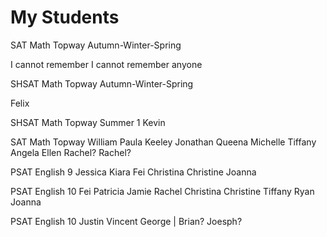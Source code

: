 # My Students

SAT Math Topway Autumn-Winter-Spring

I cannot remember
I cannot remember anyone

SHSAT Math Topway Autumn-Winter-Spring

Felix

SHSAT Math Topway Summer 1
Kevin

SAT Math Topway
William
Paula
Keeley
Jonathan
Queena
Michelle
Tiffany
Angela
Ellen
Rachel?
Rachel?

PSAT English 9
Jessica
Kiara
Fei
Christina
Christine
Joanna


PSAT English 10
Fei
Patricia
Jamie
Rachel
Christina
Christine
Tiffany
Ryan
Joanna

PSAT English 10
Justin
Vincent
George | Brian?
Joesph?

